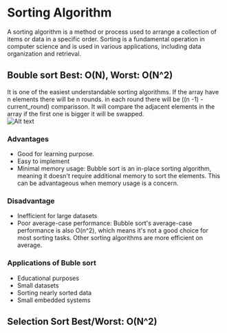# Sorting Algorithm
A sorting algorithm is a method or process used to arrange a collection of items or data in a specific order. Sorting is a fundamental operation in computer science and is used in various applications, including data organization and retrieval.
## Bouble sort  Best: O(N), Worst: O(N^2)
It is one of the easiest understandable sorting algorithms.
If the array have n elements there will be n rounds. in each round there will be ((n -1) - current_round) comparisson. 
It will compare the adjacent elements in the array if the first one is bigger it will be swapped.  
![Alt text](https://res.cloudinary.com/practicaldev/image/fetch/s--AIAlZIhq--/c_limit%2Cf_auto%2Cfl_progressive%2Cq_auto%2Cw_880/https://dev-to-uploads.s3.amazonaws.com/i/euz62qdpc74m9w4gcg09.png)
### Advantages  
 - Good for learning purpose.
 - Easy to implement
 - Minimal memory usage: Bubble sort is an in-place sorting algorithm, meaning it doesn't require additional memory to sort the elements. This can be advantageous when memory usage is a concern.  
 ### Disadvantage  
 - Inefficient for large datasets
 - Poor average-case performance: Bubble sort's average-case performance is also O(n^2), which means it's not a good choice for most sorting tasks. Other sorting algorithms are more efficient on average.
 ### Applications of Buble sort  
 - Educational purposes  
 - Small datasets
 - Sorting nearly sorted data  
 - Small embedded systems  

 ## Selection Sort  Best/Worst: O(N^2)
 


